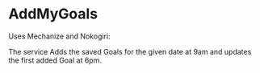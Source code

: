 # AddMyGoals

Uses Mechanize and Nokogiri:

The service Adds the saved Goals for the given date at 9am and updates the first added Goal at 6pm.
